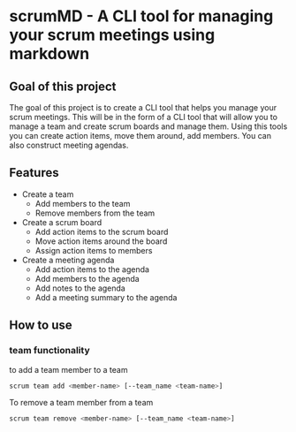 # scrumMD - A CLI tool for managing your scrum meetings using markdown

## Goal of this project

The goal of this project is to create a CLI tool that helps you manage your scrum meetings. This will be in the form of a CLI tool that will allow you to manage a team and create scrum boards and manage them. Using this tools you can create action items, move them around, add members. You can also construct meeting agendas.

## Features

- Create a team
  - Add members to the team
  - Remove members from the team
- Create a scrum board
  - Add action items to the scrum board
  - Move action items around the board
  - Assign action items to members
- Create a meeting agenda
	- Add action items to the agenda
	- Add members to the agenda
	- Add notes to the agenda
	- Add a meeting summary to the agenda

## How to use

### team functionality

to add a team member to a team
```bash
scrum team add <member-name> [--team_name <team-name>]
```

To remove a team member from a team
```bash
scrum team remove <member-name> [--team_name <team-name>]
```
